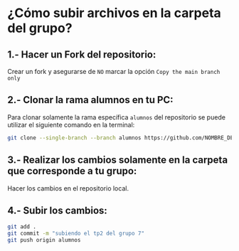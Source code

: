 # ¿Cómo subir archivos en la carpeta del grupo?

## 1.- Hacer un Fork del repositorio:
Crear un fork y asegurarse de `NO` marcar la opción ``Copy the main branch only``

## 2.- Clonar la rama alumnos en tu PC:
Para clonar solamente la rama específica `alumnos` del repositorio se puede utilizar el siguiente comando en la terminal:

```bash
git clone --single-branch --branch alumnos https://github.com/NOMBRE_DE_USUARIO_DEL_QUE_HIZO_EL_FORK/desarrollo_app/
```
## 3.- Realizar los cambios solamente en la carpeta que corresponde a tu grupo:
Hacer los cambios en el repositorio local.

## 4.- Subir los cambios:
```bash
git add .
git commit -m "subiendo el tp2 del grupo 7"
git push origin alumnos
```